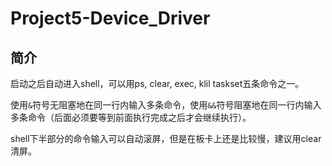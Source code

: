 # Project5-Device_Driver

## 简介

启动之后自动进入shell，可以用ps, clear, exec, klil taskset五条命令之一。

使用`&`符号无阻塞地在同一行内输入多条命令，使用`&&`符号阻塞地在同一行内输入多条命令（后面必须要等到前面执行完成之后才会继续执行）。

shell下半部分的命令输入可以自动滚屏，但是在板卡上还是比较慢，建议用clear清屏。

